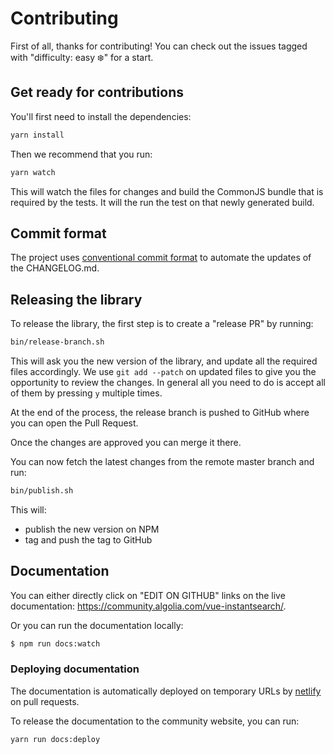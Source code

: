 # Contributing

First of all, thanks for contributing! You can check out the issues tagged with "difficulty: easy ❄️" for a start.

## Get ready for contributions

You'll first need to install the dependencies:

```sh
yarn install
```

Then we recommend that you run:

```sh
yarn watch
```

This will watch the files for changes and build the CommonJS bundle that is required by the tests.
It will the run the test on that newly generated build.

## Commit format

The project uses [conventional commit format](https://github.com/angular/angular.js/blob/master/CONTRIBUTING.md) to automate the updates of the CHANGELOG.md.

## Releasing the library

To release the library, the first step is to create a "release PR" by running:

```bash
bin/release-branch.sh
```

This will ask you the new version of the library, and update all the required files accordingly.
We use `git add --patch` on updated files to give you the opportunity to review the changes.
In general all you need to do is accept all of them by pressing `y` multiple times.

At the end of the process, the release branch is pushed to GitHub where you can open the Pull Request.

Once the changes are approved you can merge it there.

You can now fetch the latest changes from the remote master branch and run:

```bash
bin/publish.sh
```

This will:
- publish the new version on NPM
- tag and push the tag to GitHub


## Documentation

You can either directly click on "EDIT ON GITHUB" links on the live documentation: https://community.algolia.com/vue-instantsearch/.

Or you can run the documentation locally:

```sh
$ npm run docs:watch
```

### Deploying documentation

The documentation is automatically deployed on temporary URLs by [netlify](https://www.netlify.com/) on pull requests.

To release the documentation to the community website, you can run:

```bash
yarn run docs:deploy
```

